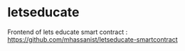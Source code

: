 # letseducate

Frontend of lets educate smart contract : https://github.com/mhassanist/letseducate-smartcontract 
